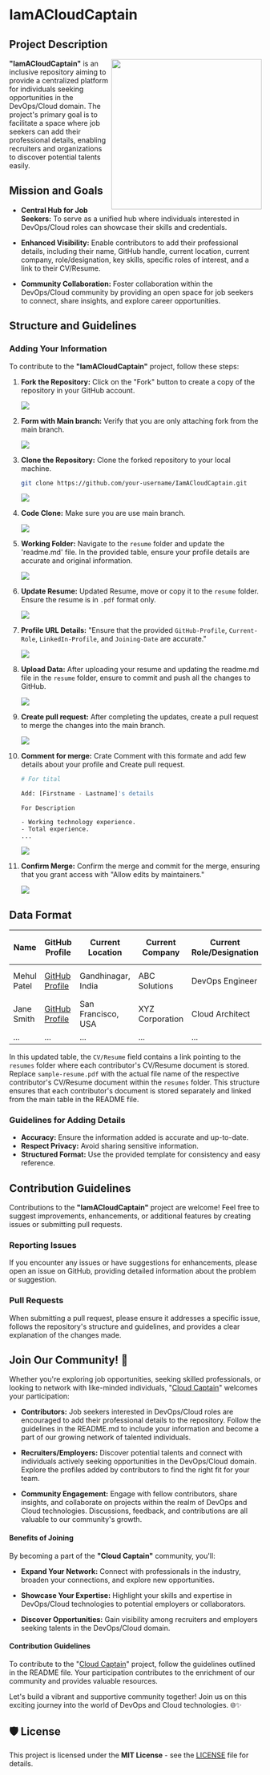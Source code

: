 # IamACloudCaptain

## Project Description

<img src="https://github.com/nomadicmehul/CloudCaptain/blob/main/Images/image.jpg" align="right" width="300">

**"IamACloudCaptain"** is an inclusive repository aiming to provide a centralized platform for individuals seeking opportunities in the DevOps/Cloud domain. The project's primary goal is to facilitate a space where job seekers can add their professional details, enabling recruiters and organizations to discover potential talents easily.

## Mission and Goals

- **Central Hub for Job Seekers:** To serve as a unified hub where individuals interested in DevOps/Cloud roles can showcase their skills and credentials.

- **Enhanced Visibility:** Enable contributors to add their professional details, including their name, GitHub handle, current location, current company, role/designation, key skills, specific roles of interest, and a link to their CV/Resume.

- **Community Collaboration:** Foster collaboration within the DevOps/Cloud community by providing an open space for job seekers to connect, share insights, and explore career opportunities.

## Structure and Guidelines

### Adding Your Information

To contribute to the **"IamACloudCaptain"** project, follow these steps:

1. **Fork the Repository:** Click on the "Fork" button to create a copy of the repository in your GitHub account. 

    ![](./guide_image/1.png)

2. **Form with Main branch:** Verify that you are only attaching fork from the main branch.

    ![](./guide_image/2.png)

3. **Clone the Repository:** Clone the forked repository to your local machine.
    ```bash
    git clone https://github.com/your-username/IamACloudCaptain.git
    ```

    ![](./guide_image/3.png)

4. **Code Clone:** Make sure you are use main branch.

    ![](./guide_image/4.png)

5. **Working Folder:** Navigate to the `resume` folder and update the 'readme.md' file. In the provided table, ensure your profile details are accurate and original information.

    ![](./guide_image/5.png)

6. **Update Resume:** Updated Resume, move or copy it to the `resume` folder. Ensure the resume is in `.pdf` format only.

    ![](./guide_image/6.png)

7. **Profile URL Details:** "Ensure that the provided `GitHub-Profile`, `Current-Role`, `LinkedIn-Profile`, and `Joining-Date` are accurate."

    ![](./guide_image/7.png)

8. **Upload Data:** After uploading your resume and updating the readme.md file in the `resume` folder, ensure to commit and push all the changes to GitHub. 

    ![](./guide_image/8.png)

9. **Create pull request:** After completing the updates, create a pull request to merge the changes into the main branch.

    ![](./guide_image/9.png)


10. **Comment for merge:** Crate Comment with this formate and add few details about your profile and Create pull request.

    ```bash
    # For tital

    Add: [Firstname - Lastname]'s details
    ```

    ```
    For Description

    - Working technology experience.
    - Total experience.
    ...
    ```

    ![](./guide_image/10.png)

11. **Confirm Merge:** Confirm the merge and commit for the merge, ensuring that you grant access with "Allow edits by maintainers."

    ![](./guide_image/11.png)


## Data Format

| **Name**        | **GitHub Profile**                                       | **Current Location**           | **Current Company** | **Current Role/Designation** | **Skills Keywords**         | **Specific Roles of Interest** | **CV/Resume**                          | **LinkedIn Profile**                    | **Availability** |
|-----------------|----------------------------------------------------------|------------------------|----------------------|------------------------------|-----------------------------|------------------------------------|---------------------------------------|---------------------------------------|-------------------|
| Mehul Patel      | [GitHub Profile](https://github.com/nomadicmehul/)      | Gandhinagar, India     | ABC Solutions         | DevOps Engineer              | AWS, Docker, Kubernetes    | Cloud Architect                    | [CV/Resume](./resumes/Mehul_Patel_Resume.pdf) | [LinkedIn Profile](linkedin_profile_link) | Immediate        |
| Jane Smith       | [GitHub Profile](link)                                   | San Francisco, USA     | XYZ Corporation       | Cloud Architect              | Azure, Terraform            | DevOps Engineer                    | [CV/Resume](link)                       | [LinkedIn Profile](linkedin_profile_link) | 2 months notice   |
| ...             | ...                                                      | ...                    | ...                  | ...                          | ...                         | ...                                | ...                                   | ...                                   | ...               


In this updated table, the `CV/Resume` field contains a link pointing to the `resumes` folder where each contributor's CV/Resume document is stored. Replace `sample-resume.pdf` with the actual file name of the respective contributor's CV/Resume document within the `resumes` folder. This structure ensures that each contributor's document is stored separately and linked from the main table in the README file.

### Guidelines for Adding Details

- **Accuracy:** Ensure the information added is accurate and up-to-date.
- **Respect Privacy:** Avoid sharing sensitive information.
- **Structured Format:** Use the provided template for consistency and easy reference.

## Contribution Guidelines

Contributions to the **"IamACloudCaptain"** project are welcome! Feel free to suggest improvements, enhancements, or additional features by creating issues or submitting pull requests.

### Reporting Issues

If you encounter any issues or have suggestions for enhancements, please open an issue on GitHub, providing detailed information about the problem or suggestion.

### Pull Requests

When submitting a pull request, please ensure it addresses a specific issue, follows the repository's structure and guidelines, and provides a clear explanation of the changes made.

## **Join Our Community!** 🚀

Whether you're exploring job opportunities, seeking skilled professionals, or looking to network with like-minded individuals, "[Cloud Captain](https://t.me/CloudCaptains)" welcomes your participation:

- **Contributors:** Job seekers interested in DevOps/Cloud roles are encouraged to add their professional details to the repository. Follow the guidelines in the README.md to include your information and become a part of our growing network of talented individuals.

- **Recruiters/Employers:** Discover potential talents and connect with individuals actively seeking opportunities in the DevOps/Cloud domain. Explore the profiles added by contributors to find the right fit for your team.

- **Community Engagement:** Engage with fellow contributors, share insights, and collaborate on projects within the realm of DevOps and Cloud technologies. Discussions, feedback, and contributions are all valuable to our community's growth.

#### Benefits of Joining

By becoming a part of the **"Cloud Captain"** community, you'll:

- **Expand Your Network:** Connect with professionals in the industry, broaden your connections, and explore new opportunities.

- **Showcase Your Expertise:** Highlight your skills and expertise in DevOps/Cloud technologies to potential employers or collaborators.

- **Discover Opportunities:** Gain visibility among recruiters and employers seeking talents in the DevOps/Cloud domain.

#### Contribution Guidelines

To contribute to the "[Cloud Captain](https://github.com/nomadicmehul/CloudCaptain)" project, follow the guidelines outlined in the README file. Your participation contributes to the enrichment of our community and provides valuable resources.

Let's build a vibrant and supportive community together! Join us on this exciting journey into the world of DevOps and Cloud technologies. 🌐✨

## 🛡️ License

This project is licensed under the **MIT License** - see the [LICENSE](LICENSE) file for details.
